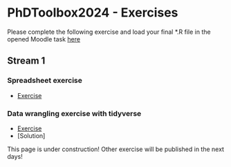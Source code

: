 # PhDToolbox2024 - Exercises
Please complete the following exercise and load your final *.R file in the opened Moodle task [here](https://elearning.unito.it/dottorato/mod/assign/view.php?id=3855)

## Stream 1


### Spreadsheet exercise

- [Exercise](https://github.com/mchialva/PhDToolbox2024/tree/main/Datasets%2Fspreadsheet)


### Data wrangling exercise with tidyverse
- [Exercise](https://github.com/mchialva/PhDToolbox2024/tree/main/docs/Exercises/Tree-of-life)
- [Solution]

This page is under construction! Other exercise will be published in the next days!
